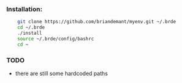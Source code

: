 ### Installation:

```bash
	git clone https://github.com/briandemant/myenv.git ~/.brde
	cd ~/.brde
	./install
	source ~/.brde/config/bashrc
	cd ~
```
### TODO

* there are still some hardcoded paths
